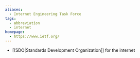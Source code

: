 ```yaml
---
aliases:
  - Internet Engineering Task Force
tags:
  - abbreviation
  - internet
homepage:
  - https://www.ietf.org/
---
```

- [[SDO|Standards Development Organization]] for the internet